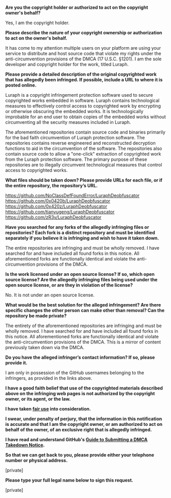 **Are you the copyright holder or authorized to act on the copyright owner's behalf?**

Yes, I am the copyright holder.

**Please describe the nature of your copyright ownership or authorization to act on the owner's behalf.**

It has come to my attention multiple users on your platform are using your service to distribute and host source code that violate my rights under the anti-circumvention provisions of the DMCA (17 U.S.C. §1201). I am the sole developer and copyright holder for the work, titled Luraph.

**Please provide a detailed description of the original copyrighted work that has allegedly been infringed. If possible, include a URL to where it is posted online.**

Luraph is a copyright infringement protection software used to secure copyrighted works embedded in software. Luraph contains technological measures to effectively control access to copyrighted work by encrypting or otherwise obscuring the embedded works. It is technologically improbable for an end user to obtain copies of the embedded works without circumventing all the security measures included in Luraph.

The aforementioned repositories contain source code and binaries primarily for the bad faith circumvention of Luraph protection software. The repositories contains reverse engineered and reconstructed decryption functions to aid in the circumvention of the software. The repositories also contain source code to allow a "one-click" extraction of copyrighted work from the Luraph protection software. The primary purpose of these repositories are to illegally circumvent technological measures that control access to copyrighted works.

**What files should be taken down? Please provide URLs for each file, or if the entire repository, the repository’s URL.**

https://github.com/NoClassDefFoundError/LuraphDeobfuscator  
https://github.com/0x0420b/LuraphDeobfuscator  
https://github.com/0x420z/LuraphDeobfuscator  
https://github.com/tianyugeng/LuraphDeobfuscator  
https://github.com/zR3v/LuraphDeobfuscator  

**Have you searched for any forks of the allegedly infringing files or repositories? Each fork is a distinct repository and must be identified separately if you believe it is infringing and wish to have it taken down.**

The entire repositories are infringing and must be wholly removed. I have searched for and have included all found forks in this notice. All aforementioned forks are functionally identical and violate the anti-circumvention provisions of the DMCA.

**Is the work licensed under an open source license? If so, which open source license? Are the allegedly infringing files being used under the open source license, or are they in violation of the license?**

No. It is not under an open source license.

**What would be the best solution for the alleged infringement? Are there specific changes the other person can make other than removal? Can the repository be made private?**

The entirety of the aforementioned repositories are infringing and must be wholly removed. I have searched for and have included all found forks in this notice. All aforementioned forks are functionally identical and violate the anti-circumvention provisions of the DMCA. This is a mirror of content previously taken down via the DMCA.

**Do you have the alleged infringer’s contact information? If so, please provide it.**

I am only in possession of the GitHub usernames belonging to the infringers, as provided in the links above.

**I have a good faith belief that use of the copyrighted materials described above on the infringing web pages is not authorized by the copyright owner, or its agent, or the law.**

**I have taken <a href="https://www.lumendatabase.org/topics/22">fair use</a> into consideration.**

**I swear, under penalty of perjury, that the information in this notification is accurate and that I am the copyright owner, or am authorized to act on behalf of the owner, of an exclusive right that is allegedly infringed.**

**I have read and understand GitHub's <a href="https://help.github.com/articles/guide-to-submitting-a-dmca-takedown-notice/">Guide to Submitting a DMCA Takedown Notice</a>.**

**So that we can get back to you, please provide either your telephone number or physical address.**

[private]  

**Please type your full legal name below to sign this request.**

[private]  

